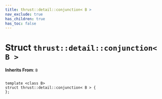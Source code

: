 ```yaml
---
title: thrust::detail::conjunction< B >
nav_exclude: true
has_children: true
has_toc: false
---
```


# Struct `thrust::detail::conjunction< B >`

**Inherits From**:
`B`

<code class="doxybook">
<span>template &lt;class B&gt;</span>
<span>struct thrust::detail::conjunction&lt; B &gt; {</span>
<span>};</span>
</code>

